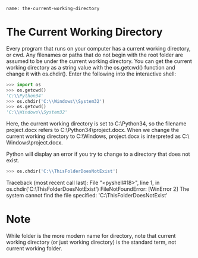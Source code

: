 ```ngMeta
name: the-current-working-directory
```
# The Current Working Directory
Every program that runs on your computer has a current working directory, or cwd. Any filenames or paths that do not begin with the root folder are assumed to be under the current working directory. You can get the current working directory as a string value with the os.getcwd() function and change it with os.chdir(). Enter the following into the interactive shell:

```python
>>> import os
>>> os.getcwd()
'C:\\Python34'
>>> os.chdir('C:\\Windows\\System32')
>>> os.getcwd()
'C:\\Windows\\System32'
```
Here, the current working directory is set to C:\Python34, so the filename project.docx refers to C:\Python34\project.docx. When we change the current working directory to C:\Windows, project.docx is interpreted as C:\ Windows\project.docx.

Python will display an error if you try to change to a directory that does not exist.

```python
>>> os.chdir('C:\\ThisFolderDoesNotExist')
```
Traceback (most recent call last):
  File "<pyshell#18>", line 1, in <module>
    os.chdir('C:\\ThisFolderDoesNotExist')
FileNotFoundError: [WinError 2] The system cannot find the file specified:
'C:\\ThisFolderDoesNotExist'

# Note
While folder is the more modern name for directory, note that current working directory (or just working directory) is the standard term, not current working folder.
